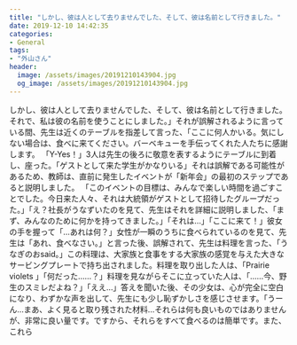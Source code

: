 ```yaml
---
title: "しかし、彼は人として去りませんでした、そして、彼は名前として行きました。"
date: 2019-12-10 14:42:35
categories:
- General
tags:
- "外山さん"
header:
  image: /assets/images/20191210143904.jpg
  og_image: /assets/images/20191210143904.jpg
---
```


しかし、彼は人として去りませんでした、そして、彼は名前として行きました。それで、私は彼の名前を使うことにしました。」それが誤解されるように言っている間、先生は近くのテーブルを指差して言った、「ここに何人かいる。気にしない場合は、食べに来てください。バーベキューを手伝ってくれた人たちに感謝します。 「Y-Yes！」3人は先生の後ろに敬意を表するようにテーブルに到着し、座った。「ゲストとして来た学生がかなりいる」それは誤解である可能性があるため、教師は、直前に発生したイベントが「新年会」の最初のステップであると説明しました。 「このイベントの目標は、みんなで楽しい時間を過ごすことでした。今日来た人々、それは大統領がゲストとして招待したグループだった。」「え？社長がうなずいたのを見て、先生はそれを詳細に説明しました、「まず、みんなのために何かを持ってきました。」「それは…」「ここに来て！」彼女の手を握って「…あれは何？」女性が一瞬のうちに食べられているのを見て、先生は「あれ、食べなさい。」と言った後、誤解されて、先生は料理を言った、「うなぎのおsaid。」この料理は、大家族と食事をする大家族の感覚を与えた大きなサービングプレートで持ち出されました。料理を取り出した人は、「Prairie violets 」「何だった……？」料理を見ながらそこに立っていた人は、「……今、野生のスミレだよね？」「ええ…」答えを聞いた後、その少女は、心が完全に空白になり、わずかな声を出して、先生にも少し恥ずかしさを感じさせます。「うーん…まあ、よく見ると取り残された材料…それらは何も良いものではありませんが、非常に良い量です。ですから、それらをすべて食べるのは簡単です。また、これら
